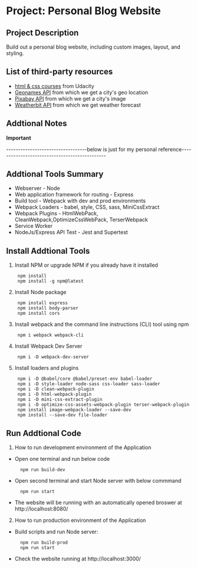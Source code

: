 # Project: Personal Blog Website

## Project Description
Build out a personal blog website, including custom images, layout, and styling. 

## List of third-party resources
* [html & css courses](www.udacity.com) from Udacity
* [Geonames API](https://www.geonames.org/) from which we get a city's geo location
* [Pixabay API](https://pixabay.com/) from which we get a city's image
* [Weatherbit API](https://www.weatherbit.io/) from which we get weather forecast



## Addtional Notes
**Important**

----------------------------------below is just for my personal reference----------------------------------------------
## Addtional Tools Summary 
* Webserver - Node
* Web application framework for routing - Express
* Build tool - Webpack with dev and prod environments
* Webpack Loaders - babel, style, CSS, sass, MiniCssExtract
* Webpack Plugins - HtmlWebPack, CleanWebpack,OptimizeCssWebPack, TerserWebpack
* Service Worker
* NodeJs/Express API Test - Jest and Supertest

## Install Addtional Tools 
1. Install NPM or upgrade NPM if you already have it installed 
        
        npm install  
        npm install -g npm@latest

2. Install Node package

        npm install express
        npm install body-parser
        npm install cors

3. Install webpack and the command line instructions (CLI) tool using npm

        npm i webpack webpack-cli

4. Install Webpack Dev Server
    
        npm i -D webpack-dev-server

5. Install loaders and plugins

        npm i -D @babel/core @babel/preset-env babel-loader
        npm i -D style-loader node-sass css-loader sass-loader
        npm i -D clean-webpack-plugin
        npm i -D html-webpack-plugin
        npm i -D mini-css-extract-plugin
        npm i -D optimize-css-assets-webpack-plugin terser-webpack-plugin
        npm install image-webpack-loader --save-dev
        npm install --save-dev file-loader

## Run Addtional Code
1. How to run development environment of the Application

* Open one terminal and run below code

        npm run build-dev

* Open second terminal and start Node server with below commmand

        npm run start

* The website will be running with an automatically opened broswer at http://localhost:8080/

2. How to run production environment of the Application
* Build scripts and run Node server:

        npm run build-prod
        npm run start
* Check the website running at http://localhost:3000/










